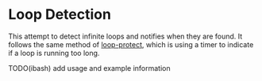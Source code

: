 # Loop Detection

This attempt to detect infinite loops and notifies when they are found. It
follows the same method of
[loop-protect](https://github.com/jsbin/loop-protect), which is using a timer to
indicate if a loop is running too long.

TODO(ibash) add usage and example information
